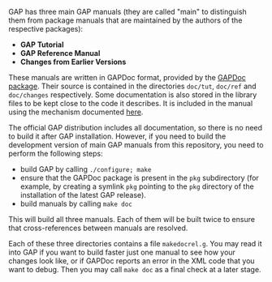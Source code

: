GAP has three main GAP manuals (they are called "main" to distinguish them from package 
manuals that are maintained by the authors of the respective packages):
* **GAP Tutorial**
* **GAP Reference Manual**
* **Changes from Earlier Versions**

These manuals are written in GAPDoc format, provided by the 
[GAPDoc package](http://www.math.rwth-aachen.de/~Frank.Luebeck/GAPDoc/index.html). 
Their source is contained in the directories `doc/tut`, `doc/ref` and `doc/changes` 
respectively. Some documentation is also stored in the library files to be kept 
close to the code it describes. It is included in the manual using the mechanism 
documented [here](https://www.gap-system.org/Manuals/pkg/GAPDoc-1.5.1/doc/chap4.html).

The official GAP distribution includes all documentation, so there is no need to 
build it after GAP installation. However, if you need to build the development 
version of main GAP manuals from this repository, you need to perform the following 
steps:
* build GAP by calling `./configure; make`
* ensure that the GAPDoc package is present in the `pkg` subdirectory (for example, 
  by creating a symlink `pkg` pointing to the `pkg` directory of the installation of 
  the latest GAP release).
* build manuals by calling `make doc`

This will build all three manuals. Each of them will be built twice to ensure that 
cross-references between manuals are resolved.

Each of these three directories contains a file `makedocrel.g`. You may read it into 
GAP if you want to build faster just one manual to see how your changes look like, 
or if GAPDoc reports an error in the XML code that you want to debug. Then you may 
call `make doc` as a final check at a later stage.
